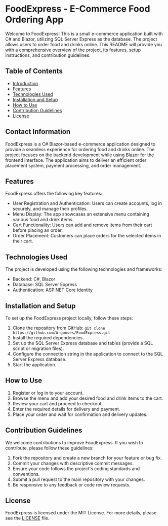 # FoodExpress - E-Commerce Food Ordering App

Welcome to FoodExpress! This is a small e-commerce application built with C# and Blazor, utilizing SQL Server Express as the database. The project allows users to order food and drinks online. This README will provide you with a comprehensive overview of the project, its features, setup instructions, and contribution guidelines.

## Table of Contents

- [Introduction](#introduction)
- [Features](#features)
- [Technologies Used](#technologies-used)
- [Installation and Setup](#installation-and-setup)
- [How to Use](#how-to-use)
- [Contribution Guidelines](#contribution-guidelines)
- [License](#license)

## Contact Information

FoodExpress is a C# Blazor-based e-commerce application designed to provide a seamless experience for ordering food and drinks online. The project focuses on the backend development while using Blazor for the frontend interface. The application aims to deliver an efficient order placement system, payment processing, and order management.

## Features

FoodExpress offers the following key features:

- User Registration and Authentication: Users can create accounts, log in securely, and manage their profiles.
- Menu Display: The app showcases an extensive menu containing various food and drink items.
- Cart Functionality: Users can add and remove items from their cart before placing an order.
- Order Placement: Customers can place orders for the selected items in their cart.

## Technologies Used

The project is developed using the following technologies and frameworks:

- Backend: C#, Blazor
- Database: SQL Server Express
- Authentication: ASP.NET Core Identity

## Installation and Setup

To set up the FoodExpress project locally, follow these steps:

1. Clone the repository from GitHub: `git clone https://github.com/Argonses/FoodExpress.git`
2. Install the required dependencies.
3. Set up the SQL Server Express database and tables (provide a SQL script or migration files).
4. Configure the connection string in the application to connect to the SQL Server Express database.
5. Start the application.

## How to Use

1. Register or log in to your account.
2. Browse the menu and add your desired food and drink items to the cart.
3. Review your cart and proceed to checkout.
4. Enter the required details for delivery and payment.
5. Place your order and wait for confirmation and delivery updates.

## Contribution Guidelines

We welcome contributions to improve FoodExpress. If you wish to contribute, please follow these guidelines:

1. Fork the repository and create a new branch for your feature or bug fix.
2. Commit your changes with descriptive commit messages.
3. Ensure your code follows the project's coding standards and conventions.
4. Submit a pull request to the main repository with your changes.
5. Be responsive to any feedback or code review requests.

## License

FoodExpress is licensed under the MIT License. For more details, please see the [LICENSE](LICENSE) file.
